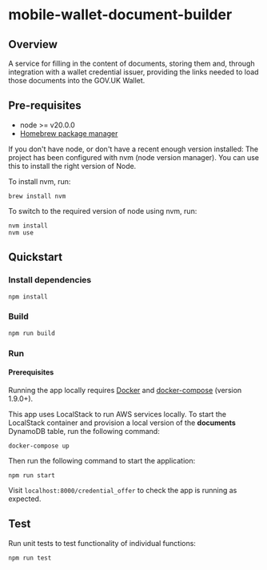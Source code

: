 # mobile-wallet-document-builder
## Overview

A service for filling in the content of documents, storing them and, through integration with a wallet credential issuer, providing the links needed to load those documents into the GOV.UK Wallet.

## Pre-requisites

- node >= v20.0.0
- [Homebrew package manager](https://brew.sh)

If you don't have node, or don't have a recent enough version installed:
The project has been configured with nvm (node version manager). You can use this to install the right version of Node.

To install nvm, run:
```
brew install nvm
```

To switch to the required version of node using nvm, run:
```
nvm install
nvm use
```

## Quickstart

### Install dependencies
```
npm install
```

### Build
```
npm run build
```

### Run
#### Prerequisites
Running the app locally requires [Docker](https://docs.docker.com/get-docker/) and [docker-compose](https://docs.docker.com/compose/install/) (version 1.9.0+).

This app uses LocalStack to run AWS services locally. To start the LocalStack container and provision a local version of the **documents** DynamoDB table, run the following command:

```
docker-compose up
```

Then run the following command to start the application: 

```
npm run start
```

Visit `localhost:8000/credential_offer` to check the app is running as expected.


## Test

Run unit tests to test functionality of individual functions:
```
npm run test
```